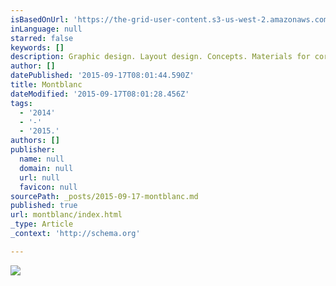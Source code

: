 ```yaml
---
isBasedOnUrl: 'https://the-grid-user-content.s3-us-west-2.amazonaws.com/3a14e07b-f927-4b15-bcaf-59decb25f539.jpg'
inLanguage: null
starred: false
keywords: []
description: Graphic design. Layout design. Concepts. Materials for corporate events.
author: []
datePublished: '2015-09-17T08:01:44.590Z'
title: Montblanc
dateModified: '2015-09-17T08:01:28.456Z'
tags:
  - '2014'
  - '-'
  - '2015.'
authors: []
publisher:
  name: null
  domain: null
  url: null
  favicon: null
sourcePath: _posts/2015-09-17-montblanc.md
published: true
url: montblanc/index.html
_type: Article
_context: 'http://schema.org'

---
```

![](https://the-grid-user-content.s3-us-west-2.amazonaws.com/3a14e07b-f927-4b15-bcaf-59decb25f539.jpg)